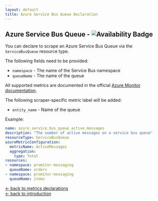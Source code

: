 ```yaml
---
layout: default
title: Azure Service Bus Queue Declaration
---
```


## Azure Service Bus Queue - ![Availability Badge](https://img.shields.io/badge/Available%20Starting-v0.1.0-green.svg)

You can declare to scrape an Azure Service Bus Queue via the `ServiceBusQueue`
resource type.

The following fields need to be provided:

- `namespace` - The name of the Service Bus namespace
- `queueName` - The name of the queue

All supported metrics are documented in the official [Azure Monitor documentation](https://docs.microsoft.com/en-us/azure/azure-monitor/platform/metrics-supported#microsoftservicebusnamespaces).

The following scraper-specific metric label will be added:

- `entity_name` - Name of the queue

Example:

```yaml
name: azure_service_bus_queue_active_messages
description: "The number of active messages on a service bus queue"
resourceType: ServiceBusQueue
azureMetricConfiguration:
  metricName: ActiveMessages
  aggregation:
    type: Total
resources:
- namespace: promitor-messaging
  queueName: orders
- namespace: promitor-messaging
  queueName: items
```

<!-- markdownlint-disable MD033 -->
[&larr; back to metrics declarations](/configuration/v1.x/metrics)<br />
[&larr; back to introduction](/)
<!-- markdownlint-enable -->
